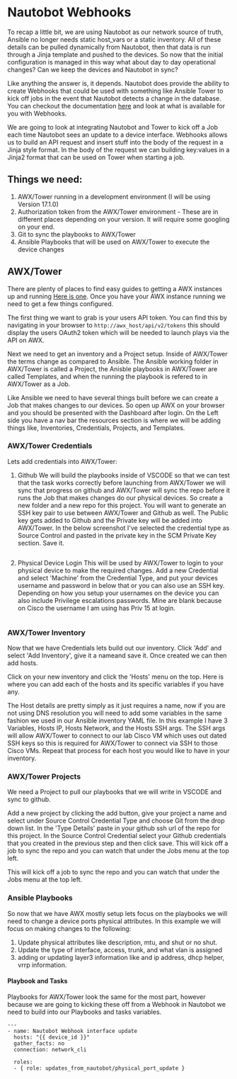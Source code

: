 # Nautobot Webhooks
To recap a little bit, we are using Nautobot as our network source of truth, Ansible no longer needs static host_vars or a static inventory. All of these details can be pulled dynamically from Nautobot, then that data is run through a Jinja template and pushed to the devices. So now that the initial configuration is managed in this way what about day to day operational changes? Can we keep the devices and Nautobot in sync? 

Like anything the answer is, it depends. Nautobot does provide the ability to create Webhooks that could be used with something like Ansible Tower to kick off jobs in the event that Nautobot detects a change in the database. You can checkout the documentation [here](https://nautobot.readthedocs.io/en/stable/models/extras/webhook/) and look at what is available for you with Webhooks.

We are going to look at integrating Nautobot and Tower to kick off a Job each time Nautobot sees an update to a device interface. Webhooks allows us to build an API request and insert stuff into the body of the request in a Jinja style format. In the body of the request we can building key:values in a Jinja2 format that can be used on Tower when starting a job.

## Things we need:
1. AWX/Tower running in a development environment (I will be using Version 17.1.0)
2. Authorization token from the AWX/Tower environment - These are in different places depending on your version. It will require some googling on your end.
3. Git to sync the playbooks to AWX/Tower
4. Ansible Playbooks that will be used on AWX/Tower to execute the device changes



## AWX/Tower
There are plenty of places to find easy guides to getting a AWX instances up and running [Here is one](https://www.linuxtechi.com/install-ansible-awx-on-ubuntu/). Once you have your AWX instance running we need to get a few things configured.

The first thing we want to grab is your users API token. You can find this by navigating in your browser to ```http://awx_host/api/v2/tokens``` this should display the users OAuth2 token which will be needed to launch plays via the API on AWX.
<img src="/assets/images/section12_awx_api.png" alt="">

Next we need to get an inventory and a Project setup. Inside of AWX/Tower the terms change as compared to Ansible. The Ansible working folder in AWX/Tower is called a Project, the Anisble playbooks in AWX/Tower are called Templates, and when the running the playbook is refered to in AWX/Tower as a Job.

Like Ansible we need to have several things built before we can create a Job that makes changes to our devices. So open up AWX on your browser and you should be presented with the Dashboard after login. On the Left side you have a nav bar the resources section is where we will be adding things like, Inventories, Credentials, Projects, and Templates. 
<img src="/assets/images/section12_dashboard.png" alt="">

### AWX/Tower Credentials
Lets add credentials into AWX/Tower:
<img src="/assets/images/section12_credentials.png" alt="">

1. Github
We will build the playbooks inside of VSCODE so that we can test that the task works correctly before launching from AWX/Tower we will sync that progress on github and AWX/Tower will sync the repo before it runs the Job that makes changes do our physical devices. So create a new folder and a new repo for this project. You will want to generate an SSH key pair to use between AWX/Tower and Github as well. The Public key gets added to Github and the Private key will be added into AWX/Tower. In the below screenshot I've selected the credential type as Source Control and pasted in the private key in the SCM Private Key section. Save it.
<img src="/assets/images/section12_github.png" alt="">

2. Physical Device Login
This will be used by AWX/Tower to login to your physical device to make the required changes. Add a new Credential and select 'Machine' from the Credential Type, and put your devices username and password in below that or you can also use an SSH key. Depending on how you setup your usernames on the device you can also include Privilege escalations passwords. Mine are blank because on Cisco the username I am using has Priv 15 at login.
<img src="/assets/images/section12_pod1creds.png" alt="">

### AWX/Tower Inventory
Now that we have Credentials lets build out our inventory. Click 'Add' and select 'Add Inventory', give it a nameand save it. Once created we can then add hosts.
<img src="/assets/images/section12_inventory.png" alt="">

Click on your new inventory and click the 'Hosts' menu on the top. Here is where you can add each of the hosts and its specific variables if you have any.
<img src="/assets/images/section12_inventory_hosts.png" alt="">

The Host details are pretty simply as it just requires a name, now if you are not using DNS resolution you will need to add some variables in the same fashion we used in our Ansible inventory YAML file. In this example I have 3 Variables, Hosts IP, Hosts Network, and the Hosts SSH args. The SSH args will allow AWX/Tower to connect to our lab Cisco VM which uses out dated SSH keys so this is required for AWX/Tower to connect via SSH to those Cisco VMs. Repeat that process for each host you would like to have in your inventory.
<img src="/assets/images/section12_hosts_podr1.png" alt="">

### AWX/Tower Projects
We need a Project to pull our playbooks that we will write in VSCODE and sync to github.
<img src="/assets/images/section12_projects.png" alt="">

Add a new project by clicking the add button, give your project a name and select under Source Control Credential Type and choose Git from the drop down list. In the 'Type Details' paste in your github ssh url of the repo for this project. In the Source Control Credential select your Github credentials that you created in the previous step and then click save. This will kick off a job to sync the repo and you can watch that under the Jobs menu at the top left.
<img src="/assets/images/section12_webhook_job.png" alt="">

This will kick off a job to sync the repo and you can watch that under the Jobs menu at the top left.
<img src="/assets/images/section12_jobs.png" alt="">
<img src="/assets/images/section12_job_output.png" alt="">

### Ansible Playbooks
So now that we have AWX mostly setup lets focus on the playbooks we will need to change a device ports physical attributes. In this example we will focus on making changes to the following:

1. Update physical attributes like description, mtu, and shut or no shut.
2. Update the type of interface, access, trunk, and what vlan is assigned
3. adding or updating layer3 information like and ip address, dhcp helper, vrrp information.

#### Playbook and Tasks
Playbooks for AWX/Tower look the same for the most part, however because we are going to kicking these off from a Webhook in Nautobot we need to build into our Playbooks and tasks variables.

```
---
- name: Nautobot Webhook interface update
  hosts: "{{ device_id }}"
  gather_facts: no
  connection: network_cli
  
  roles:
  - { role: updates_from_nautobot/physical_port_update }
```

